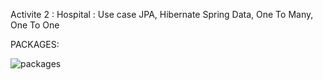 Activite 2 : Hospital : Use case JPA, Hibernate Spring Data, One To Many, One To One

PACKAGES:

![packages](https://user-images.githubusercontent.com/94021293/230780572-778337ba-11b2-4baf-b348-4aaf7cfe4b9e.png)
